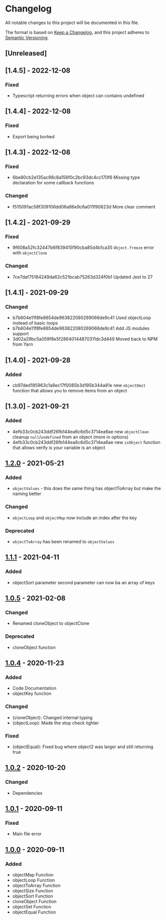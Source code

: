 # Changelog
All notable changes to this project will be documented in this file.

The format is based on [Keep a Changelog](https://keepachangelog.com/en/1.0.0/),
and this project adheres to [Semantic Versioning](https://semver.org/spec/v2.0.0.html).

## [Unreleased]

## [1.4.5] - 2022-12-08

### Fixed

- Typescript returning errors when object can contains undefined

## [1.4.4] - 2022-12-08

### Fixed

- Export being borked

## [1.4.3] - 2022-12-08

### Fixed

- 6be80cb2e135ac98c8a156f0c2bc93dc4cc170f6 Missing type declaration for some callback functions

### Changed 

- f515091ac58f309106dd06a86e9c6a011f90623d More clear comment

## [1.4.2] - 2021-09-29

### Fixed

- 9f608a52fc32447b6f839415f90cba85d4b1ca35 `Object.freeze` error with `objectClone`

### Changed 

- 7ce7daf75184249da62c521bcab75263d324f0b1 Updated Jest to 27

## [1.4.1] - 2021-09-29

### Changed

- b7b604e11f8fe8654de963822080269066de9c41 Used objectLoop instead of basic loops
- b7b604e11f8fe8654de963822080269066de9c41 Add JS modules support
- 3d02a29bc5a059f8e5f28640144870311dc3d449 Moved back to NPM from Yarn

## [1.4.0] - 2021-09-28

### Added

- cb97ded195963c1a9ec17f0085b3d195b344a91e new `objectOmit` function that allows you to remove items from an object

## [1.3.0] - 2021-09-21

### Added

- 4efb33c0cb243ddf26fb144ea6c6d5c3714ea6ae new `objectClean` cleanup `null`/`undefined` from an object (more in options)
- 4efb33c0cb243ddf26fb144ea6c6d5c3714ea6ae new `isObject` function that allows verify is your variable is an object

## [1.2.0] - 2021-05-21

### Added

- `objectValues` - this does the same thing has objectToArray but make the naming better

### Changed

- `objectLoop` and `objectMap` now include an index after the key

### Deprecated

- `objectToArray` has been renamed to `objectValues`

## [1.1.1] - 2021-04-11

### Added

- objectSort parameter second parameter can now ba an array of keys


## [1.0.5] - 2021-02-08

### Changed
- Renamed cloneObject to objectClone

### Deprecated
- cloneObject function

## [1.0.4] - 2020-11-23

### Added

- Code Documentation
- objectKey function

### Changed

- (cloneObject): Changed internal typing
- (objectLoop): Made the stop check lighter

### Fixed

- (objectEqual): Fixed bug where object2 was larger and still returning true

## [1.0.2] - 2020-10-20

### Changed
- Dependencies

## [1.0.1] - 2020-09-11

### Fixed
- Main file error

## [1.0.0] - 2020-09-11

### Added
- objectMap Function
- objectLoop Function
- objectToArray Function
- objectSize Function
- objectSort Function
- cloneObject Function
- objectSet Function
- objectEqual Function


[1.2.0]: https://github.com/dzeiocom/libs/releases/tag/%40dzeio%2Fobject-util%401.2.0
[1.1.1]: https://github.com/dzeiocom/libs/releases/tag/%40dzeio%2Fobject-util%401.1.1
[1.0.5]: https://github.com/dzeiocom/libs/releases/tag/%40dzeio%2Fobject-util%401.0.5
[1.0.4]: https://github.com/dzeiocom/libs/releases/tag/%40dzeio%2Fobject-util%401.0.4
[1.0.2]: https://github.com/dzeiocom/libs/releases/tag/%40dzeio%2Fobject-util%401.0.2
[1.0.1]: https://github.com/dzeiocom/libs/releases/tag/%40dzeio%2Fobject-util%401.0.1
[1.0.0]: https://github.com/dzeiocom/libs/releases/tag/%40dzeio%2Fobject-util%401.0.0
